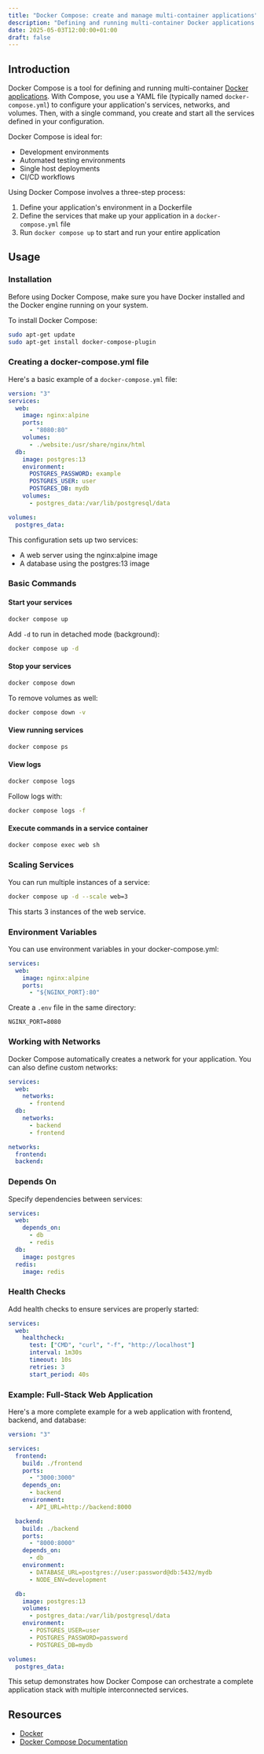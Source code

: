 ```yaml
---
title: "Docker Compose: create and manage multi-container applications"
description: "Defining and running multi-container Docker applications with Docker Compose"
date: 2025-05-03T12:00:00+01:00
draft: false
---
```


## Introduction

Docker Compose is a tool for defining and running multi-container [Docker applications](docker.md). With Compose, you use a YAML file (typically named `docker-compose.yml`) to configure your application's services, networks, and volumes. Then, with a single command, you create and start all the services defined in your configuration.

Docker Compose is ideal for:

- Development environments
- Automated testing environments
- Single host deployments
- CI/CD workflows

Using Docker Compose involves a three-step process:

1. Define your application's environment in a Dockerfile
2. Define the services that make up your application in a `docker-compose.yml` file
3. Run `docker compose up` to start and run your entire application

## Usage

### Installation

Before using Docker Compose, make sure you have Docker installed and the Docker engine running on your system.

To install Docker Compose:

```bash
sudo apt-get update
sudo apt-get install docker-compose-plugin
```

### Creating a docker-compose.yml file

Here's a basic example of a `docker-compose.yml` file:

```yaml
version: "3"
services:
  web:
    image: nginx:alpine
    ports:
      - "8080:80"
    volumes:
      - ./website:/usr/share/nginx/html
  db:
    image: postgres:13
    environment:
      POSTGRES_PASSWORD: example
      POSTGRES_USER: user
      POSTGRES_DB: mydb
    volumes:
      - postgres_data:/var/lib/postgresql/data

volumes:
  postgres_data:
```

This configuration sets up two services:

- A web server using the nginx:alpine image
- A database using the postgres:13 image

### Basic Commands

#### Start your services

```bash
docker compose up
```

Add `-d` to run in detached mode (background):

```bash
docker compose up -d
```

#### Stop your services

```bash
docker compose down
```

To remove volumes as well:

```bash
docker compose down -v
```

#### View running services

```bash
docker compose ps
```

#### View logs

```bash
docker compose logs
```

Follow logs with:

```bash
docker compose logs -f
```

#### Execute commands in a service container

```bash
docker compose exec web sh
```

### Scaling Services

You can run multiple instances of a service:

```bash
docker compose up -d --scale web=3
```

This starts 3 instances of the web service.

### Environment Variables

You can use environment variables in your docker-compose.yml:

```yaml
services:
  web:
    image: nginx:alpine
    ports:
      - "${NGINX_PORT}:80"
```

Create a `.env` file in the same directory:

```
NGINX_PORT=8080
```

### Working with Networks

Docker Compose automatically creates a network for your application. You can also define custom networks:

```yaml
services:
  web:
    networks:
      - frontend
  db:
    networks:
      - backend
      - frontend

networks:
  frontend:
  backend:
```

### Depends On

Specify dependencies between services:

```yaml
services:
  web:
    depends_on:
      - db
      - redis
  db:
    image: postgres
  redis:
    image: redis
```

### Health Checks

Add health checks to ensure services are properly started:

```yaml
services:
  web:
    healthcheck:
      test: ["CMD", "curl", "-f", "http://localhost"]
      interval: 1m30s
      timeout: 10s
      retries: 3
      start_period: 40s
```

### Example: Full-Stack Web Application

Here's a more complete example for a web application with frontend, backend, and database:

```yaml
version: "3"

services:
  frontend:
    build: ./frontend
    ports:
      - "3000:3000"
    depends_on:
      - backend
    environment:
      - API_URL=http://backend:8000

  backend:
    build: ./backend
    ports:
      - "8000:8000"
    depends_on:
      - db
    environment:
      - DATABASE_URL=postgres://user:password@db:5432/mydb
      - NODE_ENV=development

  db:
    image: postgres:13
    volumes:
      - postgres_data:/var/lib/postgresql/data
    environment:
      - POSTGRES_USER=user
      - POSTGRES_PASSWORD=password
      - POSTGRES_DB=mydb

volumes:
  postgres_data:
```

This setup demonstrates how Docker Compose can orchestrate a complete application stack with multiple interconnected services.

## Resources

- [Docker](docker.md)
- [Docker Compose Documentation](https://docs.docker.com/compose/)
